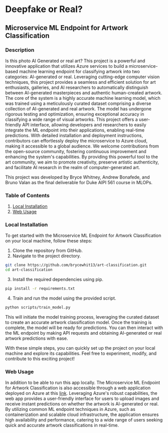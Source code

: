 # Deepfake or Real?

## Microservice ML Endpoint for Artwork Classification

### Description

Is this photo AI Generated or real art? This project is a powerful and innovative application that utilizes Azure services to build a microservice-based machine learning endpoint for classifying artwork into two categories: AI-generated or real. Leveraging cutting-edge computer vision techniques, this project provides a seamless and efficient solution for art enthusiasts, galleries, and AI researchers to automatically distinguish between AI-generated masterpieces and authentic human-created artwork. The core of the system is a highly accurate machine learning model, which was trained using a meticulously curated dataset comprising a diverse collection of AI-generated and real artwork. The model has undergone rigorous testing and optimization, ensuring exceptional accuracy in classifying a wide range of visual artworks. This project offers a user-friendly API interface, allowing developers and researchers to easily integrate the ML endpoint into their applications, enabling real-time predictions. With detailed installation and deployment instructions, contributors can effortlessly deploy the microservice to Azure cloud, making it accessible to a global audience. We welcome contributions from the open-source community, fostering continuous improvement and enhancing the system's capabilities. By providing this powerful tool to the art community, we aim to promote creativity, preserve artistic authenticity, and facilitate AI research in the realm of computer-generated art. 

This project was developed by Bryce Whitney, Andrew Bonafede, and Bruno Valan as the final deliverable for Duke AIPI 561 course in MLOPs.

### Table of Contents

1. [Local Installation](#local-installation)
2. [Web Usage](#web-usage)

### Local Installation

To get started with the Microservice ML Endpoint for Artwork Classification on your local machine, follow these steps:

1. Clone the repository from GitHub.
2. Navigate to the project directory.

```bash
git clone https://github.com/brycewhit13/art-classification.git
cd art-classification
```

3. Install the required dependencies using pip.

```bash
pip install -r requirements.txt
```


4. Train and run the model using the provided script.

```bash
python scripts/train_model.py
```


This will initiate the model training process, leveraging the curated dataset to create an accurate artwork classification model. Once the training is complete, the model will be ready for predictions. You can then interact with the ML endpoint by making API requests and obtaining AI-generated or real artwork predictions with ease.

With these simple steps, you can quickly set up the project on your local machine and explore its capabilities. Feel free to experiment, modify, and contribute to this exciting project!


### Web Usage

In addition to be able to run this app locally. The Microservice ML Endpoint for Artwork Classification is also accessible through a web application deployed on Azure at this [link](https://art-classification-webapp2.azurewebsites.net/). Leveraging Azure's robust capabilities, the web app provides a user-friendly interface for users to upload images and receive instant predictions on whether the artwork is AI-generated or real. By utilizing common ML endpoint techniques in Azure, such as containerization and scalable cloud infrastructure, the application ensures high availability and performance, catering to a wide range of users seeking quick and accurate artwork classifications in real-time.
